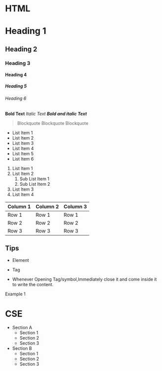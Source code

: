# HTML

# Heading 1
## Heading 2
### Heading 3
#### Heading 4
##### Heading 5
###### Heading 6

**Bold Text**
*Italic Text*
***Bold and italic Text***

> Blockquote
> Blockquote
> Blockquote
> 

- List Item 1
- List Item 2
- List Item 3
- List Item 4
- List Item 5
- List Item 6

1. List Item 1
2. List Item 2
    1. Sub List Item 1
    2. Sub List Item 2
3. List Item 3
4. List Item 4

| Column 1 | Column 2 | Column 3 |
|----------|----------|----------|
| Row 1    | Row 1    | Row 1    |
| Row 2    | Row 2    | Row 2    |
| Row 3    | Row 3    | Row 3    |

## Tips
- Element
- Tag

- Whenever Opening Tag/symbol,Immediately close it and come 
inside it to write the content.

Example 1
# CSE

- Section A
  - Section 1
  - Section 2
  - Section 3
- Section B
  - Section 1
  - Section 2
  - Section 3

